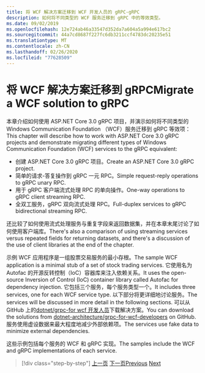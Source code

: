 ```yaml
---
title: 将 WCF 解决方案迁移到 WCF 开发人员的 gRPC-gRPC
description: 如何将不同类型的 WCF 服务迁移到 gRPC 中的等效类型。
ms.date: 09/02/2019
ms.openlocfilehash: 12e724ab46a33547d352da7a604a5a994e617bc2
ms.sourcegitcommit: 44a7cd8687f227fc6db3211ccf4783dc20235e51
ms.translationtype: MT
ms.contentlocale: zh-CN
ms.lasthandoff: 02/26/2020
ms.locfileid: "77628509"
---
```

# <a name="migrate-a-wcf-solution-to-grpc"></a><span data-ttu-id="13857-103">将 WCF 解决方案迁移到 gRPC</span><span class="sxs-lookup"><span data-stu-id="13857-103">Migrate a WCF solution to gRPC</span></span>

<span data-ttu-id="13857-104">本章介绍如何使用 ASP.NET Core 3.0 gRPC 项目，并演示如何将不同类型的 Windows Communication Foundation （WCF）服务迁移到 gRPC 等效项：</span><span class="sxs-lookup"><span data-stu-id="13857-104">This chapter will describe how to work with ASP.NET Core 3.0 gRPC projects and demonstrate migrating different types of Windows Communication Foundation (WCF) services to the gRPC equivalent:</span></span>

- <span data-ttu-id="13857-105">创建 ASP.NET Core 3.0 gRPC 项目。</span><span class="sxs-lookup"><span data-stu-id="13857-105">Create an ASP.NET Core 3.0 gRPC project.</span></span>
- <span data-ttu-id="13857-106">简单的请求-答复操作到 gRPC 一元 RPC。</span><span class="sxs-lookup"><span data-stu-id="13857-106">Simple request-reply operations to gRPC unary RPC.</span></span>
- <span data-ttu-id="13857-107">用于 gRPC 客户端流式处理 RPC 的单向操作。</span><span class="sxs-lookup"><span data-stu-id="13857-107">One-way operations to gRPC client streaming RPC.</span></span>
- <span data-ttu-id="13857-108">全双工服务，gRPC 双向流式处理 RPC。</span><span class="sxs-lookup"><span data-stu-id="13857-108">Full-duplex services to gRPC bidirectional streaming RPC.</span></span>

<span data-ttu-id="13857-109">还比较了如何使用流式处理服务与重复字段来返回数据集，并在本章末尾讨论了如何使用客户端库。</span><span class="sxs-lookup"><span data-stu-id="13857-109">There's also a comparison of using streaming services versus repeated fields for returning datasets, and there's a discussion of the use of client libraries at the end of the chapter.</span></span>

<span data-ttu-id="13857-110">示例 WCF 应用程序是一组股票交易服务的最小存根。</span><span class="sxs-lookup"><span data-stu-id="13857-110">The sample WCF application is a minimal stub of a set of stock trading services.</span></span> <span data-ttu-id="13857-111">它使用名为 Autofac 的开源反转控制（IoC）容器库来注入依赖关系。</span><span class="sxs-lookup"><span data-stu-id="13857-111">It uses the open-source Inversion of Control (IoC) container library called Autofac for dependency injection.</span></span> <span data-ttu-id="13857-112">它包括三个服务，每个服务类型一个。</span><span class="sxs-lookup"><span data-stu-id="13857-112">It includes three services, one for each WCF service type.</span></span> <span data-ttu-id="13857-113">以下部分将更详细地讨论服务。</span><span class="sxs-lookup"><span data-stu-id="13857-113">The services will be discussed in more detail in the following sections.</span></span> <span data-ttu-id="13857-114">可以从 GitHub 上的[dotnet/grpc-for wcf 开发人员](https://github.com/dotnet-architecture/grpc-for-wcf-developers)下载解决方案。</span><span class="sxs-lookup"><span data-stu-id="13857-114">You can download the solutions from [dotnet-architecture/grpc-for-wcf-developers](https://github.com/dotnet-architecture/grpc-for-wcf-developers) on GitHub.</span></span> <span data-ttu-id="13857-115">服务使用虚设数据来最大程度地减少外部依赖项。</span><span class="sxs-lookup"><span data-stu-id="13857-115">The services use fake data to minimize external dependencies.</span></span>

<span data-ttu-id="13857-116">这些示例包括每个服务的 WCF 和 gRPC 实现。</span><span class="sxs-lookup"><span data-stu-id="13857-116">The samples include the WCF and gRPC implementations of each service.</span></span>

>[!div class="step-by-step"]
><span data-ttu-id="13857-117">[上一页](ws-protocols.md)
>[下一页](create-project.md)</span><span class="sxs-lookup"><span data-stu-id="13857-117">[Previous](ws-protocols.md)
[Next](create-project.md)</span></span>
